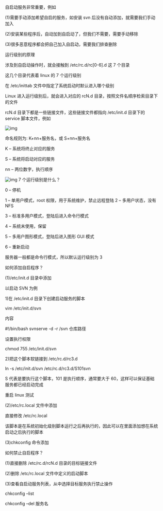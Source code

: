自启动服务非常重要，例如

(1)需要手动添加希望自启的服务，如安装 svn 后没有自动添加，就需要我们手动加入

(2)安装某些程序后，自动加到自启动了，但我们不需要，需要手动移除

(3)很多恶意程序都会把自己加入自启动，需要我们排查删除

运行级别的原理

涉及到自启动操作时，就会接触到 /etc/rc.d/rc[0-6].d 这 7 个目录

这几个目录代表着 linux 的 7 个运行级别

在 /etc/inittab 文件中指定了系统启动时默认进入哪个级别

Linux 进入运行级别后，就会进入对应的 rcN.d 目录，按照文件名顺序检索目录下的文件

rcN.d 目录下都是一些链接文件，这些链接文件都指向 /etc/init.d 目录下的 service 脚本文件，例如

![img](http://static.webhek.com/techug-res/uploads/2016/08/640.jpg)

命名规则为:
K+nn+服务名，或 S+nn+服务名

K – 系统将终止对应的服务

S – 系统将启动对应的服务

nn – 两位数字，执行顺序

![img](http://static.webhek.com/techug-res/uploads/2016/08/640-1.jpg)
7 个运行级别是什么？

0 – 停机

1 – 单用户模式，root 权限，用于系统维护，禁止远程登陆
2 – 多用户状态，没有 NFS

3 – 标准多用户模式，登陆后进入命令行模式

4 – 系统未使用，保留

5 – 多用户图形模式，登陆后进入图形 GUI 模式

6 – 重新启动

服务器一般都是命令行模式，所以默认运行级别为 3

如何添加自启程序？

(1)/etc/init.d 目录中添加

以启动 SVN 为例

1)在 /etc/init.d 目录下创建启动服务的脚本

vim /etc/init.d/svn

内容

\#!/bin/bash
svnserve -d -r /svn 仓库路径

设置执行权限

chmod 755 /etc/init.d/svn

2)把这个脚本软链接到 /etc/rc.d/rc3.d

ln -s /etc/init.d/svn /etc/rc.d/rc3.d/S101svn

S 代表是要执行这个脚本，101 是执行顺序，通常要大于 60，这样可以保证基础服务都已经启动完成

重启 linux 测试

(2)/etc/rc.local 文件中添加

直接修改 /etc/rc.local

该脚本是在系统初始化级别脚本运行之后再执行的，因此可以在里面添加想在系统启动之后执行的脚本

(3)chkconfig 命令添加

如何禁止自启程序？

(1)直接删除 /etc/rc.d/rcN.d 目录的目标链接文件

(2)删除 /etc/rc.local 文件中定义的启动脚本

(3)查看自启动服务列表，从中选择目标服务执行禁止操作

chkconfig –list

chkconfig –del 服务名
